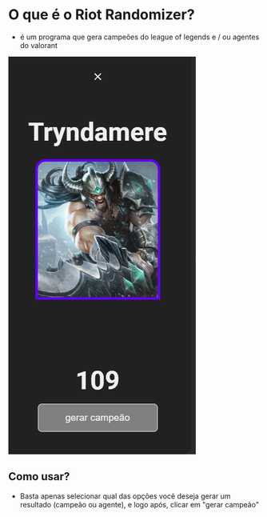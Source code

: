 # O que é o Riot Randomizer?
* é um programa que gera campeões do league of legends e / ou agentes do valorant

![Riot randomizer](./images/riotRandomizer.png)

## Como usar?
* Basta apenas selecionar qual das opções você deseja gerar um resultado (campeão ou agente), e logo após, clicar em "gerar campeão"